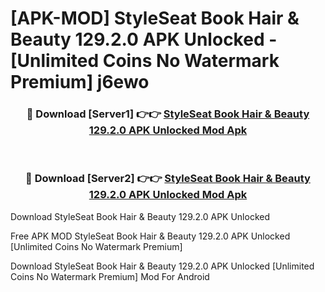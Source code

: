 # [APK-MOD] StyleSeat  Book Hair & Beauty 129.2.0 APK Unlocked - [Unlimited Coins No Watermark Premium] j6ewo



<div align="center">
<h3>🔴 Download [Server1] 👉👉 <a href="https://momento.my/?title=StyleSeat__Book_Hair_&_Beauty_129.2.0_APK_Unlocked">StyleSeat  Book Hair & Beauty 129.2.0 APK Unlocked Mod Apk</a></h3><br>

<h3>🔴 Download [Server2] 👉👉 <a href="https://momento.my/?title=StyleSeat__Book_Hair_&_Beauty_129.2.0_APK_Unlocked">StyleSeat  Book Hair & Beauty 129.2.0 APK Unlocked Mod Apk</a></h3>
</div>



Download StyleSeat  Book Hair & Beauty 129.2.0 APK Unlocked 

Free APK MOD StyleSeat  Book Hair & Beauty 129.2.0 APK Unlocked [Unlimited Coins No Watermark Premium]

Download StyleSeat  Book Hair & Beauty 129.2.0 APK Unlocked [Unlimited Coins No Watermark Premium] Mod For Android
